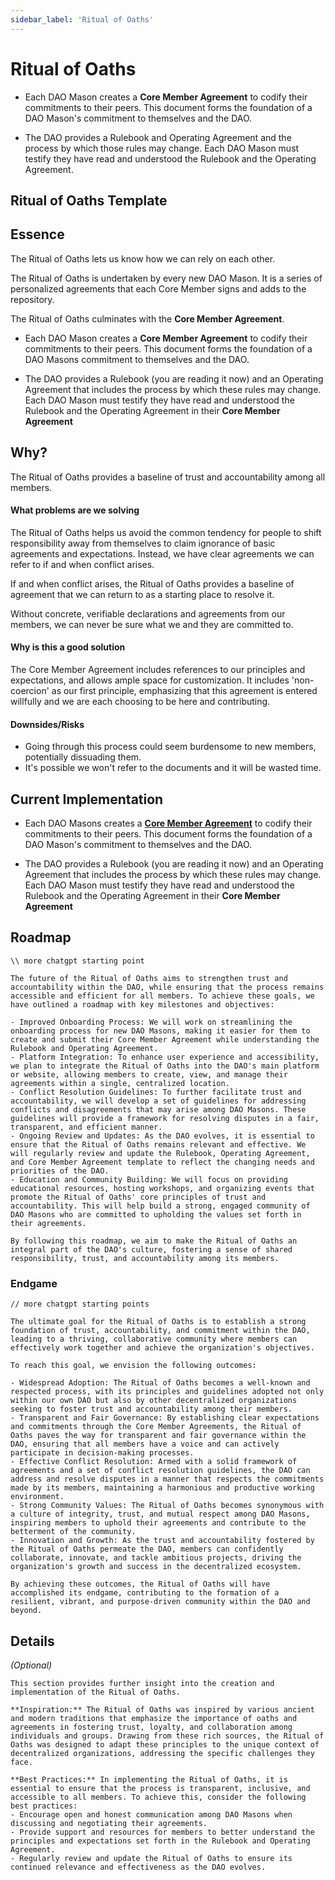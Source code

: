 ```yaml
---
sidebar_label: 'Ritual of Oaths'
---
```


# Ritual of Oaths

- Each DAO Mason creates a **Core Member Agreement** to codify their commitments to their peers. This document forms the foundation of a DAO Mason's commitment to themselves and the DAO.

- The DAO provides a Rulebook and Operating Agreement and the process by which those rules may change. Each DAO Mason must testify they have read and understood the Rulebook and the Operating Agreement.

## Ritual of Oaths Template

## Essence

The Ritual of Oaths lets us know how we can rely on each other. 

The Ritual of Oaths is undertaken by every new DAO Mason.  It is a series of personalized agreements that each Core Member signs and adds to the repository.  

The Ritual of Oaths culminates with the **Core Member Agreement**.

- Each DAO Mason creates a **Core Member Agreement** to codify their commitments to their peers. This document forms the foundation of a DAO Masons commitment to themselves and the DAO.

- The DAO provides a Rulebook (you are reading it now) and an Operating Agreement that includes the process by which these rules may change. Each DAO Mason must testify they have read and understood the Rulebook and the Operating Agreement in their **Core Member Agreement**

## Why?

The Ritual of Oaths provides a baseline of trust and accountability among all members.

#### What problems are we solving

The Ritual of Oaths helps us avoid the common tendency for people to shift responsibility away from themselves to claim ignorance of basic agreements and expectations. Instead, we have clear agreements we can refer to if and when conflict arises. 

If and when conflict arises, the Ritual of Oaths provides a baseline of agreement that we can return to as a starting place to resolve it.

Without concrete, verifiable declarations and agreements from our members, we can never be sure what we and they are committed to.  

#### Why is this a good solution

The Core Member Agreement includes references to our principles and expectations, and allows ample space for customization. It includes 'non-coercion' as our first principle, emphasizing that this agreement is entered willfully and we are each choosing to be here and contributing.

#### Downsides/Risks

- Going through this process could seem burdensome to new members, potentially dissuading them.
- It's possible we won't refer to the documents and it will be wasted time.

## Current Implementation

- Each DAO Masons creates a [**Core Member Agreement**](Templates/core-member-agreement) to codify their commitments to their peers. This document forms the foundation of a DAO Mason's commitment to themselves and the DAO.

- The DAO provides a Rulebook (you are reading it now) and an Operating Agreement that includes the process by which these rules may change. Each DAO Mason must testify they have read and understood the Rulebook and the Operating Agreement in their **Core Member Agreement**

## Roadmap

```
\\ more chatgpt starting point

The future of the Ritual of Oaths aims to strengthen trust and accountability within the DAO, while ensuring that the process remains accessible and efficient for all members. To achieve these goals, we have outlined a roadmap with key milestones and objectives:

- Improved Onboarding Process: We will work on streamlining the onboarding process for new DAO Masons, making it easier for them to create and submit their Core Member Agreement while understanding the Rulebook and Operating Agreement.
- Platform Integration: To enhance user experience and accessibility, we plan to integrate the Ritual of Oaths into the DAO's main platform or website, allowing members to create, view, and manage their agreements within a single, centralized location.
- Conflict Resolution Guidelines: To further facilitate trust and accountability, we will develop a set of guidelines for addressing conflicts and disagreements that may arise among DAO Masons. These guidelines will provide a framework for resolving disputes in a fair, transparent, and efficient manner.
- Ongoing Review and Updates: As the DAO evolves, it is essential to ensure that the Ritual of Oaths remains relevant and effective. We will regularly review and update the Rulebook, Operating Agreement, and Core Member Agreement template to reflect the changing needs and priorities of the DAO.
- Education and Community Building: We will focus on providing educational resources, hosting workshops, and organizing events that promote the Ritual of Oaths' core principles of trust and accountability. This will help build a strong, engaged community of DAO Masons who are committed to upholding the values set forth in their agreements.

By following this roadmap, we aim to make the Ritual of Oaths an integral part of the DAO's culture, fostering a sense of shared responsibility, trust, and accountability among its members.

```

### Endgame

```
// more chatgpt starting points

The ultimate goal for the Ritual of Oaths is to establish a strong foundation of trust, accountability, and commitment within the DAO, leading to a thriving, collaborative community where members can effectively work together and achieve the organization's objectives.

To reach this goal, we envision the following outcomes:

- Widespread Adoption: The Ritual of Oaths becomes a well-known and respected process, with its principles and guidelines adopted not only within our own DAO but also by other decentralized organizations seeking to foster trust and accountability among their members.
- Transparent and Fair Governance: By establishing clear expectations and commitments through the Core Member Agreements, the Ritual of Oaths paves the way for transparent and fair governance within the DAO, ensuring that all members have a voice and can actively participate in decision-making processes.
- Effective Conflict Resolution: Armed with a solid framework of agreements and a set of conflict resolution guidelines, the DAO can address and resolve disputes in a manner that respects the commitments made by its members, maintaining a harmonious and productive working environment.
- Strong Community Values: The Ritual of Oaths becomes synonymous with a culture of integrity, trust, and mutual respect among DAO Masons, inspiring members to uphold their agreements and contribute to the betterment of the community.
- Innovation and Growth: As the trust and accountability fostered by the Ritual of Oaths permeate the DAO, members can confidently collaborate, innovate, and tackle ambitious projects, driving the organization's growth and success in the decentralized ecosystem.

By achieving these outcomes, the Ritual of Oaths will have accomplished its endgame, contributing to the formation of a resilient, vibrant, and purpose-driven community within the DAO and beyond.

```

## Details

_(Optional)_

```
This section provides further insight into the creation and implementation of the Ritual of Oaths.

**Inspiration:** The Ritual of Oaths was inspired by various ancient and modern traditions that emphasize the importance of oaths and agreements in fostering trust, loyalty, and collaboration among individuals and groups. Drawing from these rich sources, the Ritual of Oaths was designed to adapt these principles to the unique context of decentralized organizations, addressing the specific challenges they face.

**Best Practices:** In implementing the Ritual of Oaths, it is essential to ensure that the process is transparent, inclusive, and accessible to all members. To achieve this, consider the following best practices:
- Encourage open and honest communication among DAO Masons when discussing and negotiating their agreements.
- Provide support and resources for members to better understand the principles and expectations set forth in the Rulebook and Operating Agreement.
- Regularly review and update the Ritual of Oaths to ensure its continued relevance and effectiveness as the DAO evolves.
```
